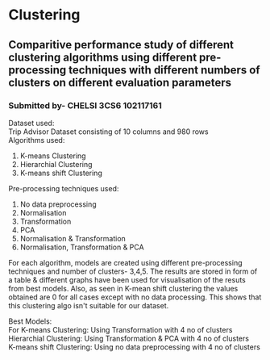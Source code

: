 # Clustering
## Comparitive performance study of different clustering algorithms using different pre-processing techniques with different numbers of clusters on different evaluation parameters
### Submitted by- CHELSI 3CS6 102117161    
Dataset used:  
Trip Advisor Dataset consisting of 10 columns and 980 rows    
Algorithms used:  
1. K-means Clustering  
2. Hierarchial Clustering  
3. K-means shift Clustering
  
Pre-processing techniques used:  
1. No data preprocessing
2. Normalisation
3. Transformation
4. PCA
5. Normalisation & Transformation
6. Normalisation, Transformation & PCA  

For each algorithm, models are created using different pre-processing techniques and number of clusters- 3,4,5. The results are stored in form of a table & different graphs have been used for visualisation of the resuts from best models. Also, as seen in K-mean shift clustering the values obtained are 0 for all cases except with no data processing. This shows that this clustering algo isn't suitable for our dataset.  

Best Models:  
For K-means Clustering: Using Transformation with 4 no of clusters  
Hierarchial Clustering: Using Transformation & PCA with 4 no of clusters  
K-means shift Clustering: Using no data preprocessing with 4 no of clusters
